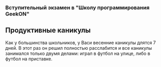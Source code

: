 ### Вступительный экзамен в "Школу программирования GeekON"

## Продуктивные каникулы

Как у большинства школьников, у Васи весенние каникулы длятся 7 дней. В этот раз он решил полностью расслабится и все каникулы занимался только двумя делами: играл в футбол на улице, либо в футбол на приставке.
